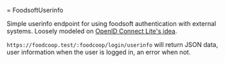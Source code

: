 = FoodsoftUserinfo

Simple userinfo endpoint for using foodsoft authentication with external systems.
Loosely modeled on [OpenID Connect Lite's idea](http://openid.net/specs/openid-connect-lite-1_0-08.html#userinfo).

`https://foodcoop.test/:foodcoop/login/userinfo` will return JSON data, user information
when the user is logged in, an error when not.
